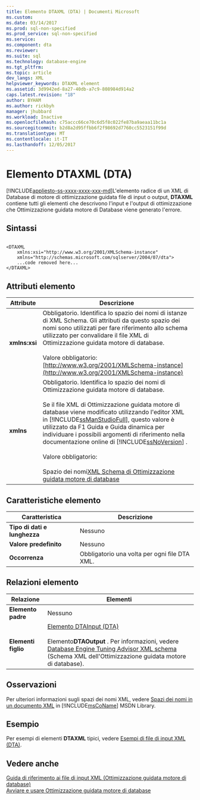 ```yaml
---
title: Elemento DTAXML (DTA) | Documenti Microsoft
ms.custom: 
ms.date: 03/14/2017
ms.prod: sql-non-specified
ms.prod_service: sql-non-specified
ms.service: 
ms.component: dta
ms.reviewer: 
ms.suite: sql
ms.technology: database-engine
ms.tgt_pltfrm: 
ms.topic: article
dev_langs: XML
helpviewer_keywords: DTAXML element
ms.assetid: 3d9942ed-8a27-40db-a7c9-808984d914a2
caps.latest.revision: "18"
author: BYHAM
ms.author: rickbyh
manager: jhubbard
ms.workload: Inactive
ms.openlocfilehash: c75accc66ce70c6d5f8c022fe87ba9aeaa11bc1a
ms.sourcegitcommit: b2d8a2d95ffbb6f2f98692d7760cc5523151f99d
ms.translationtype: MT
ms.contentlocale: it-IT
ms.lasthandoff: 12/05/2017
---
```

# <a name="dtaxml-element-dta"></a>Elemento DTAXML (DTA)
[!INCLUDE[appliesto-ss-xxxx-xxxx-xxx-md](../../includes/appliesto-ss-xxxx-xxxx-xxx-md.md)]L'elemento radice di un XML di Database di motore di ottimizzazione guidata file di input o output, **DTAXML** contiene tutti gli elementi che descrivono l'input e l'output di ottimizzazione che Ottimizzazione guidata motore di Database viene generato l'errore.  
  
## <a name="syntax"></a>Sintassi  
  
```  
  
<DTAXML   
    xmlns:xsi="http://www.w3.org/2001/XMLSchema-instance"   
    xmlns="http://schemas.microsoft.com/sqlserver/2004/07/dta">  
    ...code removed here...  
</DTAXML>  
```  
  
## <a name="element-attributes"></a>Attributi elemento  
  
|Attribute|Descrizione|  
|---------------|-----------------|  
|**xmlns:xsi**|Obbligatorio. Identifica lo spazio dei nomi di istanze di XML Schema. Gli attributi da questo spazio dei nomi sono utilizzati per fare riferimento allo schema utilizzato per convalidare il file XML di Ottimizzazione guidata motore di database.<br /><br /> Valore obbligatorio: [http://www.w3.org/2001/XMLSchema-instance](http://www.w3.org/2001/XMLSchema-instance)|  
|**xmlns**|Obbligatorio. Identifica lo spazio dei nomi di Ottimizzazione guidata motore di database.<br /><br /> Se il file XML di Ottimizzazione guidata motore di database viene modificato utilizzando l'editor XML in [!INCLUDE[ssManStudioFull](../../includes/ssmanstudiofull-md.md)], questo valore è utilizzato da F1 Guida e Guida dinamica per individuare i possibili argomenti di riferimento nella documentazione online di [!INCLUDE[ssNoVersion](../../includes/ssnoversion-md.md)] .<br /><br /> Valore obbligatorio:<br /><br /> Spazio dei nomi[XML Schema di Ottimizzazione guidata motore di database](http://go.microsoft.com/fwlink/?LinkId=43100) |  
  
## <a name="element-characteristics"></a>Caratteristiche elemento  
  
|Caratteristica|Descrizione|  
|--------------------|-----------------|  
|**Tipo di dati e lunghezza**|Nessuno|  
|**Valore predefinito**|Nessuno|  
|**Occorrenza**|Obbligatorio una volta per ogni file DTA XML.|  
  
## <a name="element-relationships"></a>Relazioni elemento  
  
|Relazione|Elementi|  
|------------------|--------------|  
|**Elemento padre**|Nessuno|  
|**Elementi figlio**|[Elemento DTAInput &#40;DTA&#41;](../../tools/dta/dtainput-element-dta.md)<br /><br /> Elemento**DTAOutput** . Per informazioni, vedere [Database Engine Tuning Advisor XML schema](http://schemas.microsoft.com/sqlserver/) (Schema XML dell'Ottimizzazione guidata motore di database).|  
  
## <a name="remarks"></a>Osservazioni  
 Per ulteriori informazioni sugli spazi dei nomi XML, vedere [Spazi dei nomi in un documento XML](http://go.microsoft.com/fwlink/?LinkId=7341) in [!INCLUDE[msCoName](../../includes/msconame-md.md)] MSDN Library.  
  
## <a name="example"></a>Esempio  
 Per esempi di elementi **DTAXML** tipici, vedere [Esempi di file di input XML &#40;DTA&#41;](../../tools/dta/xml-input-file-samples-dta.md).  
  
## <a name="see-also"></a>Vedere anche  
 [Guida di riferimento ai file di input XML &#40;Ottimizzazione guidata motore di database&#41;](../../tools/dta/xml-input-file-reference-database-engine-tuning-advisor.md)   
 [Avviare e usare Ottimizzazione guidata motore di database](../../relational-databases/performance/start-and-use-the-database-engine-tuning-advisor.md)  
  
  
